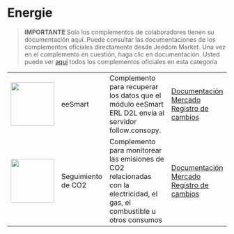 
# Energie


>**IMPORTANTE**
>Solo los complementos de colaboradores tienen su documentación aquí. Puede consultar las documentaciones de los complementos oficiales directamente desde Jeedom Market. Una vez en el complemento en cuestión, haga clic en documentación.
>Usted puede ver [aquí](https://market.jeedom.com/index.php?v=d&p=market&type=plugin&categorie=energy) todos los complementos oficiales en esta categoría


| | | | |
|--- | --- | --- | ---|
|<img src="eesmart/eesmart_icon.png" class="pluginLogo" width="100" />|eeSmart|Complemento para recuperar los datos que el módulo eeSmart ERL D2L envía al servidor follow.consopy.|[Documentación](https://caelion.github.io/jeedom-plugins-documentation/eeSmart/es_ES/)<br/>[Mercado](https://market.jeedom.com/index.php?v=d&p=market_display&id=3933)<br/>[Registro de cambios](https://caelion.github.io/jeedom-plugins-documentation/eeSmart/es_ES/changelog)|
|<img src="suiviCO2/suiviCO2_icon.png" class="pluginLogo" width="100" />|Seguimiento de CO2|Complemento para monitorear las emisiones de CO2 relacionadas con la electricidad, el gas, el combustible u otros consumos|[Documentación](https://agp42.github.io/suiviCO2/fr_FR)<br/>[Mercado](https://market.jeedom.com/index.php?v=d&p=market_display&id=3929)<br/>[Registro de cambios](https://agp42.github.io/suiviCO2/es_ES/changelog)|
